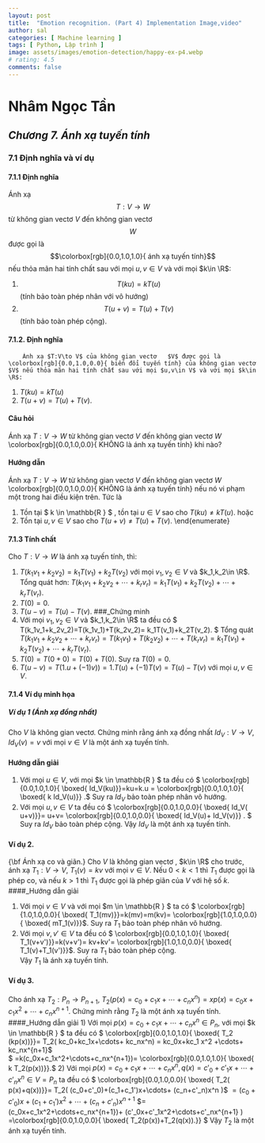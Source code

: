 ```yaml
---
layout: post
title:  "Emotion recognition. (Part 4) Implementation Image,video"
author: sal
categories: [ Machine learning ]
tags: [ Python, Lập trình ]
image: assets/images/emotion-detection/happy-ex-p4.webp
# rating: 4.5
comments: false
---
```


# Nhâm Ngọc Tần
## _Chương 7. Ánh xạ tuyến tính_
### 7.1 Định nghĩa và ví dụ
#### 7.1.1 Định nghĩa
Ánh xạ $$T:V\to W$$ từ không gian vectơ   $V$ đến không gian vectơ   $$W$$ được gọi là $$\colorbox[rgb]{0.0,1.0,1.0}{ ánh xạ tuyến tính}$$ nếu thỏa mãn hai tính chất sau với mọi $u,v\in V$ và với mọi $k\in \R$:
1)   $$T(ku)=kT(u)$$ (tính bảo toàn phép nhân với vô hướng)
2)   $$T(u+v)=T(u)+T(v)$$ (tính bảo toàn phép cộng).

#### 7.1.2. Định nghĩa   
		Ánh xạ $T:V\to V$ của không gian vectơ   $V$ được gọi là \colorbox[rgb]{0.0,1.0,0.0}{ biến đổi tuyến tính} của không gian vectơ  $V$ nếu thỏa mãn hai tính chất sau với mọi $u,v\in V$ và với mọi $k\in \R$:
1)   $T(ku)=kT(u)$
2) $T(u+v)=T(u)+T(v)$.
#### Câu hỏi
Ánh xạ $T:V\to W$ từ không gian vectơ   $V$ đến không gian vectơ   $W$  \colorbox[rgb]{0.0,1.0,0.0}{ KHÔNG là ánh xạ tuyến tính} khi nào?
#### Hướng dẫn 
 Ánh xạ $T:V\to W$ từ không gian vectơ   $V$ đến không gian vectơ   $W$  \colorbox[rgb]{0.0,1.0,0.0}{ KHÔNG là ánh xạ tuyến tính}  nếu  nó vi phạm một trong hai điều kiện trên. Tức là 
1)   Tồn tại $ k \in \mathbb{R } $ , tồn tại $u \in V$ sao cho $T(ku)\neq kT(u)$. hoặc
2) 	 Tồn tại $u,v \in V$ sao cho $T(u+v)\neq T(u)+T(v)$. \end{enumerate} 
#### 7.1.3 Tính chất
Cho $T:V\to W$ là ánh xạ tuyến tính, thì:
1)   $T(k_1v_1+k_2v_2)=k_1T(v_1)+k_2T(v_2)$ với mọi $v_1,v_2\in V$ và $k_1,k_2\in \R$.
	Tổng quát hơn: $T(k_1v_1+k_2v_2+\cdots+k_rv_r)=k_1T(v_1)+k_2T(v_2)+\cdots+k_rT(v_r)$. 
2)  $T(0)=0$.
3)  $T(u-v)=T(u)-T(v)$. 
###_Chứng minh
1) Với mọi $v_1,v_2\in V$ và $k_1,k_2\in \R$ ta đều có $   T(k_1v_1+k_2v_2)=T(k_1v_1)+T(k_2v_2)= k_1T(v_1)+k_2T(v_2).   $
Tổng quát $T(k_1v_1+k_2v_2+\cdots+k_rv_r)= T(k_1v_1)+T(k_2v_2)+\cdots+T(k_rv_r)=k_1T(v_1)+k_2T(v_2)+\cdots+k_rT(v_r)$.
2) $T(0)=T(0+0)=T(0)+T(0)$. Suy ra $T(0)=0$.
3) $T(u-v)=T(1.u+(-1)v))=1.T(u)+(-1)T(v)=T(u)-T(v)$ với mọi $u,v \in V$.
#### 7.1.4  Ví dụ minh họa
##### Ví dụ 1   (Ánh xạ đồng nhất)
 Cho $V$ là không gian vectơ. Chứng minh rằng ánh xạ đồng nhất $Id_V:V\to V$, $Id_V(v)=v$ với mọi $v\in V$ là một ánh xạ tuyến tính.
 #### Hướng dẫn giải
1)    Với mọi $u \in V,$ với mọi $k \in \mathbb{R } $ ta đều có $   \colorbox[rgb]{0.0,1.0,1.0}{ \boxed{ Id_V(ku)}}=ku=k.u = \colorbox[rgb]{0.0,1.0,1.0}{ \boxed{ k Id_V(u)}} .$ 	Suy ra $Id_V$ bảo toàn phép nhân vô hướng.
2)  Với mọi $u,v \in V$ ta đều có $   \colorbox[rgb]{0.0,1.0,0.0}{ \boxed{  Id_V( u+v)}}= u+v=  \colorbox[rgb]{0.0,1.0,0.0}{ \boxed{  Id_V(u)+ Id_V(v)}} . $
		Suy ra $Id_V$ bảo toàn phép cộng. 
Vậy  $Id_V$ là một ánh xạ tuyến tính.  
#### Ví dụ 2.   
 {\bf Ánh xạ co và giãn.} Cho $V$ là không gian vectơ  , $k\in \R$ cho trước, ánh xạ $T_1:V\to V$, $T_1(v)=kv$ với mọi $v\in V$. Nếu $0<k<1$ thì $T_1$ được gọi là phép co, và nếu $k>1$ thì $T_1$ được gọi là phép giãn của $V$ với hệ số $k$.
 ####_Hướng dẫn giải
1)   Với mọi $v \in V$ và với mọi $m \in \mathbb{R } $ ta có $ \colorbox[rgb]{1.0,1.0,0.0}{ \boxed{  T_1(mv)}}=k(mv)=m(kv)=  \colorbox[rgb]{1.0,1.0,0.0}{ \boxed{  mT_1(v)}}$. Suy ra $T_1$ bảo toàn phép nhân vô hướng. 
2) Với mọi $v,v' \in V$ ta đều có $ \colorbox[rgb]{0.0,1.0,1.0}{ \boxed{ T_1(v+v')}}=k(v+v')= kv+kv'= \colorbox[rgb]{1.0,1.0,0.0}{ \boxed{  T_1(v)+T_1(v')}}$. Suy ra $T_1$ bảo toàn phép cộng.  
Vậy $T_1$ là ánh xạ tuyến tính.  
#### Ví dụ 3. 
  Cho ánh xạ $T_2:P_n\to P_{n+1}$, $T_2(p(x)=c_0+c_1x+\cdots+c_nx^n)=xp(x)=c_0x+c_1x^2+\cdots+c_nx^{n+1}.$
  Chứng minh rằng  $T_2$ là một ánh xạ tuyến tính.
####_Hướng dẫn giải 
	1)   Với mọi $p(x)= c_0+c_1x+\cdots+c_nx^n \in P_n,$ với mọi $k \in \mathbb{R } $ ta đều có 
$    \colorbox[rgb]{0.0,1.0,1.0}{ \boxed{ T_2 (kp(x))}}= T_2( kc_0+kc_1x+\cdots+ kc_nx^n) = kc_0x+kc_1 x^2 +\cdots+ kc_nx^{n+1}$  
$	=k(c_0x+c_1x^2+\cdots+c_nx^{n+1})= \colorbox[rgb]{0.0,1.0,1.0}{ \boxed{   k T_2(p(x))}}.$ 
2)  Với mọi $p(x)=c_0+c_1x+\cdots+c_nx^n ,q(x)=c'_0+c'_1x+\cdots+c'_nx^n \in V=P_n$ ta đều có
$   \colorbox[rgb]{0.0,1.0,0.0}{ \boxed{  T_2( p(x)+q(x))}}=  T_2( (c_0+c'_0)+(c_1+c_1')x+\cdots+ (c_n+c'_n)x^n )$ $= (c_0+c'_0)x+(c_1+c_1')x^2+\cdots+ (c_n+c'_n)x^{n+1}$ $= (c_0x+c_1x^2+\cdots+c_nx^{n+1})+  (c'_0x+c'_1x^2+\cdots+c'_nx^{n+1} ) =\colorbox[rgb]{0.0,1.0,0.0}{ \boxed{  T_2(p(x))+T_2(q(x)).}}   $ 
		Vậy $T_2$ là một ánh xạ tuyến tính.
		

